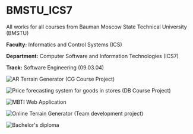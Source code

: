 # BMSTU_ICS7

All works for all courses from Bauman Moscow State Technical University (BMSTU)

**Faculty:** Informatics and Control Systems (ICS)

**Department:** Computer Software and Information Technologies (ICS7)

**Track:** Software Engineering (09.03.04)

![AR Terrain Generator (CG Course Project)](https://github.com/Yokud/BMSTU_ICS7/tree/master/5th_sem/CGCourseProject)

![Price forecasting system for goods in stores (DB Course Project)](https://github.com/Yokud/BMSTU_ICS7/tree/master/6th_sem/DBCourseProject)

![MBTI Web Application](https://github.com/Yokud/BMSTU_ICS7/tree/master/7th_sem/Testing%20and%20Web)

![Online Terrain Generator (Team development project)](https://github.com/Yokud/OnlineTerrainGenerator)

![Bachelor's diploma](https://github.com/Yokud/bmstu_bachelors_diploma)
